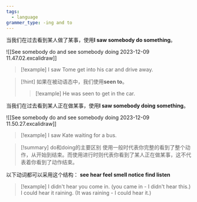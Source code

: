 ```yaml
---
tags:
  - language
grammer_type: -ing and to
---
```

当我们在过去看到某人做了某事，使用**I saw somebody do something**。

![[See somebody do and see somebody doing 2023-12-09 11.47.02.excalidraw]]

> [!example]
> I saw Tome get into his car and drive away.

> [!hint]
> 如果在被动语态中，我们使用**seen to**。
> > [!example]
> > He was seen to get in the car.

当我们在过去看到某人正在做某事，使用**I saw somebody doing something**。

![[See somebody do and see somebody doing 2023-12-09 11.50.27.excalidraw]]

> [!example]
> I saw Kate waiting for a bus.

> [!summary] do和doing的主要区别
> 使用一般时代表你完整的看到了整个动作，从开始到结束。而使用进行时则代表你看到了某人正在做某事，这不代表着你看到了动作结束。

以下动词都可以采用这个结构：
**see hear feel smell notice find listen**

> [!example]
> I didn't hear you come in. (you came in - I didn't hear this.)
> I could hear it raining. (It was raining - I could hear it.)